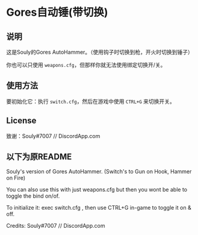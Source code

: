 # Gores自动锤(带切换)

## 说明

这是Souly的Gores AutoHammer。（使用钩子时切换到枪，开火时切换到锤子）

你也可以只使用 `weapons.cfg`，但那样你就无法使用绑定切换开/关。

## 使用方法

要初始化它：执行 `switch.cfg`，然后在游戏中使用 `CTRL+G` 来切换开关。

## License

致谢：Souly#7007 // DiscordApp.com

## 以下为原README

Souly's version of Gores AutoHammer. (Switch's to Gun on Hook, Hammer on Fire)

You can also use this with just weapons.cfg but then you wont be able to toggle the bind on/of.

To initialize it: exec switch.cfg , then use CTRL+G in-game to toggle it on & off.

Credits: Souly#7007 // DiscordApp.com
